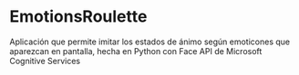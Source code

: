 # EmotionsRoulette
Aplicación que permite imitar los estados de ánimo según emoticones que aparezcan en pantalla, hecha en Python con Face API de Microsoft Cognitive Services
